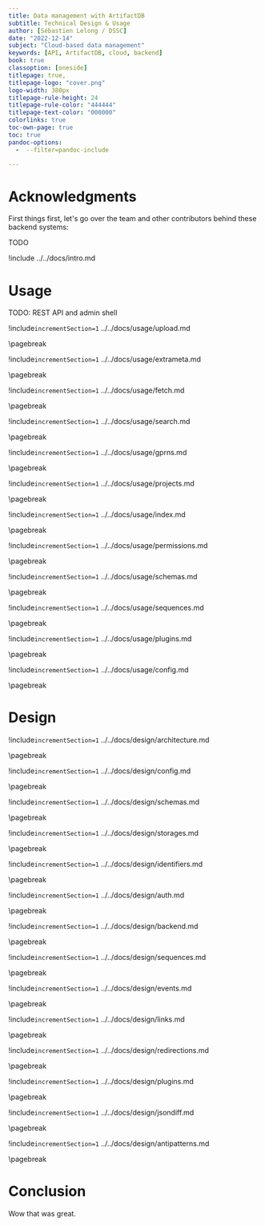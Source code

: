 ```yaml
---
title: Data management with ArtifactDB
subtitle: Technical Design & Usage
author: [Sébastien Lelong / DSSC]
date: "2022-12-14"
subject: "Cloud-based data management"
keywords: [API, ArtifactDB, cloud, backend]
book: true
classoption: [oneside]
titlepage: true,
titlepage-logo: "cover.png"
logo-width: 380px
titlepage-rule-height: 24
titlepage-rule-color: "444444"
titlepage-text-color: "000000"
colorlinks: true
toc-own-page: true
toc: true
pandoc-options:
  -  --filter=pandoc-include

---
```


# Acknowledgments

First things first, let's go over the team and other contributors behind these backend systems:

TODO

!include ../../docs/intro.md

# Usage

TODO: REST API and admin shell

!include`incrementSection=1` ../../docs/usage/upload.md

\pagebreak

!include`incrementSection=1` ../../docs/usage/extrameta.md

\pagebreak

!include`incrementSection=1` ../../docs/usage/fetch.md

\pagebreak

!include`incrementSection=1` ../../docs/usage/search.md

\pagebreak

!include`incrementSection=1` ../../docs/usage/gprns.md

\pagebreak

!include`incrementSection=1` ../../docs/usage/projects.md

\pagebreak

!include`incrementSection=1` ../../docs/usage/index.md

\pagebreak

!include`incrementSection=1` ../../docs/usage/permissions.md

\pagebreak

!include`incrementSection=1` ../../docs/usage/schemas.md

\pagebreak

!include`incrementSection=1` ../../docs/usage/sequences.md

\pagebreak

!include`incrementSection=1` ../../docs/usage/plugins.md

\pagebreak

!include`incrementSection=1` ../../docs/usage/config.md

\pagebreak



# Design

!include`incrementSection=1` ../../docs/design/architecture.md

\pagebreak

!include`incrementSection=1` ../../docs/design/config.md

\pagebreak

!include`incrementSection=1` ../../docs/design/schemas.md

\pagebreak

!include`incrementSection=1` ../../docs/design/storages.md

\pagebreak

!include`incrementSection=1` ../../docs/design/identifiers.md

\pagebreak

!include`incrementSection=1` ../../docs/design/auth.md

\pagebreak

!include`incrementSection=1` ../../docs/design/backend.md

\pagebreak

!include`incrementSection=1` ../../docs/design/sequences.md

\pagebreak

!include`incrementSection=1` ../../docs/design/events.md

\pagebreak

!include`incrementSection=1` ../../docs/design/links.md

\pagebreak

!include`incrementSection=1` ../../docs/design/redirections.md

\pagebreak

!include`incrementSection=1` ../../docs/design/plugins.md

\pagebreak

!include`incrementSection=1` ../../docs/design/jsondiff.md

\pagebreak

!include`incrementSection=1` ../../docs/design/antipatterns.md

\pagebreak


# Conclusion

Wow that was great.
